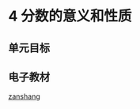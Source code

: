 # 4 分数的意义和性质

## 单元目标


## 电子教材

<Ebook grade="xxsx5b" :pages="45" :paged="82" ></Ebook>

[zanshang](../res/zanshang.md ':include')